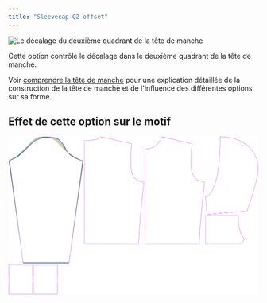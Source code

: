 ```yaml
---
title: "Sleevecap Q2 offset"
---
```


![Le décalage du deuxième quadrant de la tête de manche](./sleevecapq2offset.svg)

Cette option contrôle le décalage dans le deuxième quadrant de la tête de manche.

<Tip>

Voir [comprendre la tête de manche](/docs/patterns/brian/options#understanding-the-sleevecap) pour une explication détaillée de la construction de la tête de manche et de l'influence des différentes options sur sa forme.

</Tip>

## Effet de cette option sur le motif

![Cette image montre l'effet de cette option en superposant plusieurs variantes qui ont une valeur différente pour cette option](huey_sleevecapq2offset_sample.svg "Effect of this option on the pattern")
